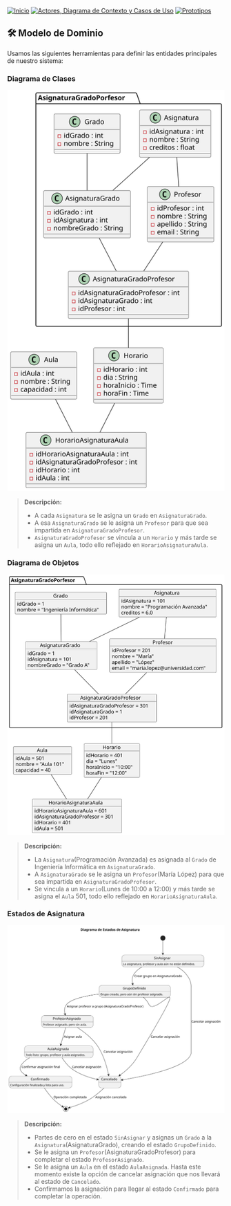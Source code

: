 [![Inicio](https://img.shields.io/badge/Inicio-blue?style=for-the-badge)](https://github.com/srgiom/24-25-IdSw1-SDR/tree/main)
[![Actores, Diagrama de Contexto y Casos de Uso](https://img.shields.io/badge/Casos%20de%20Uso-blue?style=for-the-badge)](https://github.com/srgiom/24-25-IdSw1-SDR/tree/main/casosDeUso)
[![Prototipos](https://img.shields.io/badge/Prototipos-blue?style=for-the-badge)](https://github.com/srgiom/24-25-IdSw1-SDR/tree/main/prototipos)

## 🛠️ **Modelo de Dominio**
Usamos las siguientes herramientas para definir las entidades principales de nuestro sistema:

### Diagrama de Clases
![Diagrama de Clases](/modeloDelDominio/imagenes/DiagramaDeClases.svg)
> **Descripción:**
> - A cada `Asignatura` se le asigna un `Grado` en `AsignaturaGrado`.
> - A esa `AsignaturaGrado` se le asigna un `Profesor` para que sea impartida en `AsignaturaGradoProfesor`.
> - `AsignaturaGradoProfesor` se vincula a un `Horario` y más tarde se asigna un `Aula`, todo ello reflejado en `HorarioAsignaturaAula`.

### Diagrama de Objetos
![Diagrama de Objetos](/modeloDelDominio/imagenes/DiagramaDeObjetos.svg)
> **Descripción:**
> - La `Asignatura`(Programación Avanzada) es asignada al `Grado` de Ingeniería Informática en `AsignaturaGrado`.
> - A `AsignaturaGrado` se le asigna un `Profesor`(María López) para que sea impartida en `AsignaturaGradoProfesor`.
> - Se vincula a un `Horario`(Lunes de 10:00 a 12:00) y más tarde se asigna el `Aula` 501, todo ello reflejado en `HorarioAsignaturaAula`.

### Estados de Asignatura
![Diagrama de Estados](/modeloDelDominio/imagenes/DiagramaDeEstados.svg)
> **Descripción:**
> - Partes de cero en el estado `SinAsignar` y asignas un `Grado` a la `Asignatura`(AsignaturaGrado), creando el estado `GrupoDefinido`.
> - Se le asigna un `Profesor`(AsignaturaGradoProfesor) para completar el estado `ProfesorAsignado`.
> - Se le asigna un `Aula` en el estado `AulaAsignada`. Hasta este momento existe la opción de cancelar asignación que nos llevará al estado de `Cancelado`.
> - Confirmamos la asignación para llegar al estado `Confirmado` para completar la operación.
